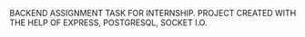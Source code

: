 BACKEND ASSIGNMENT TASK FOR INTERNSHIP.
PROJECT CREATED WITH THE HELP OF EXPRESS, POSTGRESQL, SOCKET I.O.
